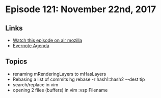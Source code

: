 # Episode 121: November 22nd, 2017

## Links
* [Watch this episode on air mozilla](https://air.mozilla.org/the-joy-of-coding-episode-121/)
* [Evernote Agenda](https://www.evernote.com/l/AbIgPgIZVxdLobz3QxHGwICSzC47NJT6xVc)

## Topics
* renaming mRenderingLayers to mHasLayers
* Rebasing a list of commits hg rebase -r hash1::hash2 --dest tip
* search/replace in vim
* opening 2 files (buffers) in vim :vsp Filename
